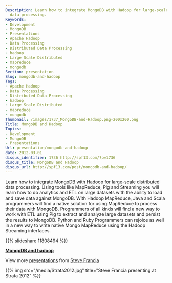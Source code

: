 ```yaml
---
Description: Learn how to integrate MongoDB with Hadoop for large-scale distributed
  data processing.
Keywords:
- Development
- MongoDB
- Presentations
- Apache Hadoop
- Data Processing
- Distributed Data Processing
- hadoop
- Large Scale Distributed
- mapreduce
- mongodb
Section: presentation
Slug: mongodb-and-hadoop
Tags:
- Apache Hadoop
- Data Processing
- Distributed Data Processing
- hadoop
- Large Scale Distributed
- mapreduce
- mongodb
Thumbnail: /images/1737_MongoDB-and-Hadoop.png-200x200.png
Title: MongoDB and Hadoop
Topics:
- Development
- MongoDB
- Presentations
Url: presentation/mongodb-and-hadoop
date: 2012-03-01
disqus_identifier: 1736 http://spf13.com/?p=1736
disqus_title: MongoDB and Hadoop
disqus_url: http://spf13.com/post/mongodb-and-hadoop/
---
```


Learn how to integrate MongoDB with Hadoop for large-scale distributed
data processing. Using tools like MapReduce, Pig and Streaming you will
learn how to do analytics and ETL on large datasets with the ability to
load and save data against MongoDB. With Hadoop MapReduce, Java and
Scala programmers will find a native solution for using MapReduce to
process their data with MongoDB. Programmers of all kinds will find a
new way to work with ETL using Pig to extract and analyze large datasets
and persist the results to MongoDB. Python and Ruby Programmers can
rejoice as well in a new way to write native Mongo MapReduce using the
Hadoop Streaming interfaces.

{{% slideshare 11808494 %}}

**[MongoDB and
hadoop](http://www.slideshare.net/spf13/mongodb-and-hadoop "MongoDB and hadoop")**

View more [presentations](http://www.slideshare.net/) from [Steve
Francia](http://www.slideshare.net/spf13)

{{% img src="/media/Strata2012.jpg" title="Steve Francia presenting at Strata 2012" %}}
